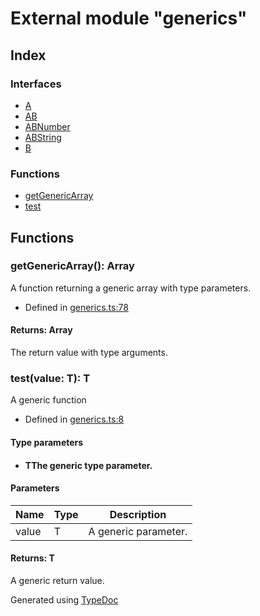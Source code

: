 # External module "generics"


## Index

### Interfaces
* [A](../interfaces/_generics_.a.md)
* [AB](../interfaces/_generics_.ab.md)
* [ABNumber](../interfaces/_generics_.abnumber.md)
* [ABString](../interfaces/_generics_.abstring.md)
* [B](../interfaces/_generics_.b.md)

### Functions
* [getGenericArray](_generics_.md#getgenericarray)
* [test](_generics_.md#test)

## Functions

### getGenericArray(): Array<string>
A function returning a generic array with type parameters.  
* Defined in [generics.ts:78](https://github.com/kimamula/typedoc/blob/HEAD/examples/basic/src/generics.ts#L78)

#### Returns: Array<string>
The return value with type arguments.


### test<T>(value: T): T
A generic function  
* Defined in [generics.ts:8](https://github.com/kimamula/typedoc/blob/HEAD/examples/basic/src/generics.ts#L8)


#### Type parameters

* #### TThe generic type parameter.

#### Parameters

| Name | Type | Description |
| ---- | ---- | ---- |
| value | T| A generic parameter. |

#### Returns: T
A generic return value.



Generated using [TypeDoc](http://typedoc.io)
